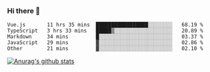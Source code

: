 ### Hi there 👋



<!--
**webB1an/webB1an** is a ✨ _special_ ✨ repository because its `README.md` (this file) appears on your GitHub profile.

Here are some ideas to get you started:

- 🔭 I’m currently working on ...
- 🌱 I’m currently learning ...
- 👯 I’m looking to collaborate on ...
- 🤔 I’m looking for help with ...
- 💬 Ask me about ...
- 📫 How to reach me: ...
- 😄 Pronouns: ...
- ⚡ Fun fact: ...
-->

<!--START_SECTION:waka-->

```text
Vue.js       11 hrs 35 mins  █████████████████░░░░░░░░   68.19 %
TypeScript   3 hrs 33 mins   █████▒░░░░░░░░░░░░░░░░░░░   20.89 %
Markdown     34 mins         █░░░░░░░░░░░░░░░░░░░░░░░░   03.37 %
JavaScript   29 mins         ▓░░░░░░░░░░░░░░░░░░░░░░░░   02.86 %
Other        21 mins         ▓░░░░░░░░░░░░░░░░░░░░░░░░   02.10 %
```

<!--END_SECTION:waka-->


[![Anurag's github stats](https://github-readme-stats.vercel.app/api?username=webB1an&show_icons=true&theme=radical)](https://github.com/anuraghazra/github-readme-stats)

